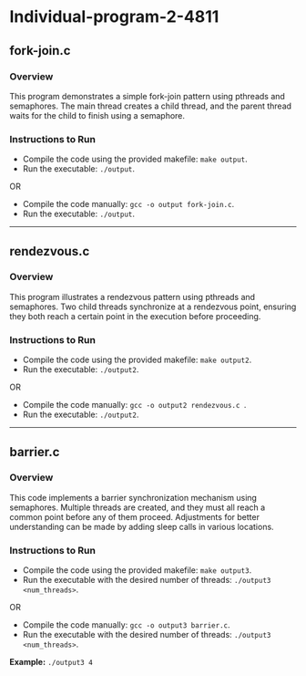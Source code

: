 # Individual-program-2-4811

## fork-join.c

### Overview
This program demonstrates a simple fork-join pattern using pthreads and semaphores. The main thread creates a child thread, and the parent thread waits for the child to finish using a semaphore.

### Instructions to Run
- Compile the code using the provided makefile: `make output`.
- Run the executable: `./output`.

OR

- Compile the code manually: `gcc -o output fork-join.c`.
- Run the executable: `./output`.

---

## rendezvous.c

### Overview
This program illustrates a rendezvous pattern using pthreads and semaphores. Two child threads synchronize at a rendezvous point, ensuring they both reach a certain point in the execution before proceeding.

### Instructions to Run
- Compile the code using the provided makefile: `make output2`.
- Run the executable: `./output2`.

OR

- Compile the code manually: `gcc -o output2 rendezvous.c `.
- Run the executable: `./output2`.

---

## barrier.c

### Overview
This code implements a barrier synchronization mechanism using semaphores. Multiple threads are created, and they must all reach a common point before any of them proceed. Adjustments for better understanding can be made by adding sleep calls in various locations.

### Instructions to Run
- Compile the code using the provided makefile: `make output3`.
- Run the executable with the desired number of threads: `./output3 <num_threads>`.

OR

- Compile the code manually: `gcc -o output3 barrier.c`.
- Run the executable with the desired number of threads: `./output3 <num_threads>`.

**Example:**
`./output3 4`
